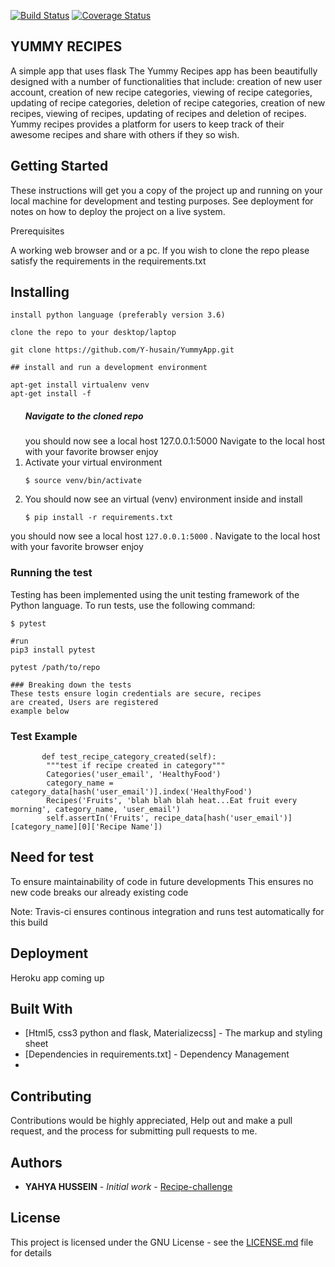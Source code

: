 [![Build Status](https://travis-ci.org/Y-husain/YummyApp.svg?branch=master)](https://travis-ci.org/Y-husain/YummyApp)
[![Coverage Status](https://coveralls.io/repos/github/Y-husain/YummyApp/badge.svg?branch=master)](https://coveralls.io/github/Y-husain/YummyApp?branch=master)
<h2>YUMMY RECIPES</h2>

A simple app that uses flask
The Yummy Recipes app has been beautifully designed with a number of functionalities that include: 
creation of new user account, creation of new recipe categories, viewing of recipe categories, updating of recipe categories, deletion of recipe categories, creation of new recipes, viewing of recipes, updating of recipes and deletion of recipes.
Yummy recipes provides a platform for users to keep track of their awesome recipes and share with others if they so wish.

## Getting Started

These instructions will get you a copy of the project up and running on your local machine for development and testing purposes. See deployment for notes on how to deploy the project on a live system.

Prerequisites

A working web browser and or a pc.
If you wish to clone the repo please satisfy the requirements in the requirements.txt

## Installing

```
install python language (preferably version 3.6)

clone the repo to your desktop/laptop

git clone https://github.com/Y-husain/YummyApp.git

## install and run a development environment

apt-get install virtualenv venv
apt-get install -f

```


<ol>
<h5> Navigate to the cloned repo </h5>you should now see a local host 127.0.0.1:5000
Navigate to the local host with your favorite browser 
enjoy
<li> Activate your virtual environment </li>
<p><code>$ source venv/bin/activate</code></p>
<li> You should now see an virtual (venv) environment inside and install </li>
<p><code>$ pip install -r requirements.txt</code></p>
</ol>
 
<span>you should now see a local host ```127.0.0.1:5000```
. Navigate to the local host with your favorite browser 
enjoy</span>

<h3>Running  the test</h3>

<p>Testing has been implemented using the unit testing framework of the Python language. To run tests, use the following command:</p>
<p><code>$ pytest</code></p>

```
#run
pip3 install pytest

pytest /path/to/repo

### Breaking down the tests
These tests ensure login credentials are secure, recipes 
are created, Users are registered
example below

```

<h3>Test Example</h3>


```
       def test_recipe_category_created(self):
        """test if recipe created in category"""
        Categories('user_email', 'HealthyFood')
        category_name = category_data[hash('user_email')].index('HealthyFood')
        Recipes('Fruits', 'blah blah blah heat...Eat fruit every morning', category_name, 'user_email')
        self.assertIn('Fruits', recipe_data[hash('user_email')][category_name][0]['Recipe Name'])

```
## Need for test

To ensure maintainability of code in future developments
This ensures no new code breaks our already existing code

Note: Travis-ci ensures continous integration and runs test automatically for this build

## Deployment

Heroku app coming up

## Built With

* [Html5, css3 python and flask, Materializecss] - The markup and styling sheet
* [Dependencies in requirements.txt] - Dependency Management
* 
## Contributing

Contributions would be highly appreciated, Help out and make a pull request, and the process for submitting pull requests to me.

## Authors

* **YAHYA HUSSEIN** - *Initial work* - [Recipe-challenge](https://github.com/Y-husain/YummyRecipe-Template.git)


## License

This project is licensed under the GNU License - see the [LICENSE.md](LICENSE.md) file for details






